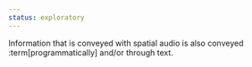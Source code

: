 ```yaml
---
status: exploratory
---
```


Information that is conveyed with spatial audio is also conveyed :term[programmatically] and/or through text.
